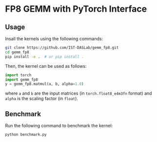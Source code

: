 # FP8 GEMM with PyTorch Interface

## Usage

Insall the kernels using the following commands:

```bash
git clone https://github.com/IST-DASLab/gemm_fp8.git
cd gemm_fp8
pip install -e .  # or pip install .
```

Then, the kernel can be used as follows:

```python
import torch
import gemm_fp8
y = gemm_fp8.matmul(a, b, alpha=1.0)
```

where `a` and `b` are the input matrices (in `torch.float8_e4m3fn` format) and `alpha` is the scaling factor (in `float`).

## Benchmark

Run the following command to benchmark the kernel:

```bash
python benchmark.py
```